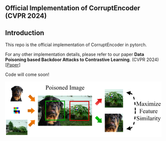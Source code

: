 ## Official Implementation of CorruptEncoder (CVPR 2024)

## Introduction

This repo is the official implementation of CorruptEncoder in pytorch. 

For any other implementation details, please refer to our paper **Data Poisoning based Backdoor Attacks to Contrastive Learning**. (CVPR 2024) [[Paper](https://arxiv.org/pdf/2211.08229.pdf)]

Code will come soon!

![img](./assets/cover_CorruptEncoder.png)